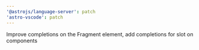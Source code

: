 ```yaml
---
'@astrojs/language-server': patch
'astro-vscode': patch
---
```


Improve completions on the Fragment element, add completions for slot on components
